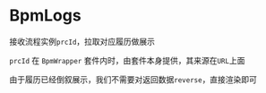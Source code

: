 # BpmLogs

接收流程实例`prcId`，拉取对应履历做展示

`prcId` 在 `BpmWrapper` 套件内时，由套件本身提供，其来源在`URL`上面

由于履历已经倒叙展示，我们不需要对返回数据`reverse`，直接渲染即可
